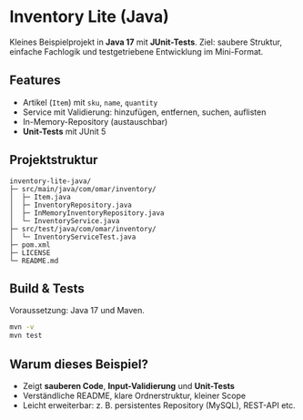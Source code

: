 # Inventory Lite (Java)

Kleines Beispielprojekt in **Java 17** mit **JUnit-Tests**. Ziel: saubere Struktur, einfache Fachlogik und testgetriebene Entwicklung im Mini-Format.

## Features
- Artikel (`Item`) mit `sku`, `name`, `quantity`
- Service mit Validierung: hinzufügen, entfernen, suchen, auflisten
- In-Memory-Repository (austauschbar)
- **Unit-Tests** mit JUnit 5

## Projektstruktur
```
inventory-lite-java/
├─ src/main/java/com/omar/inventory/
│  ├─ Item.java
│  ├─ InventoryRepository.java
│  ├─ InMemoryInventoryRepository.java
│  └─ InventoryService.java
├─ src/test/java/com/omar/inventory/
│  └─ InventoryServiceTest.java
├─ pom.xml
├─ LICENSE
└─ README.md
```

## Build & Tests
Voraussetzung: Java 17 und Maven.

```bash
mvn -v
mvn test
```

## Warum dieses Beispiel?
- Zeigt **sauberen Code**, **Input-Validierung** und **Unit-Tests**
- Verständliche README, klare Ordnerstruktur, kleiner Scope
- Leicht erweiterbar: z. B. persistentes Repository (MySQL), REST-API etc.
